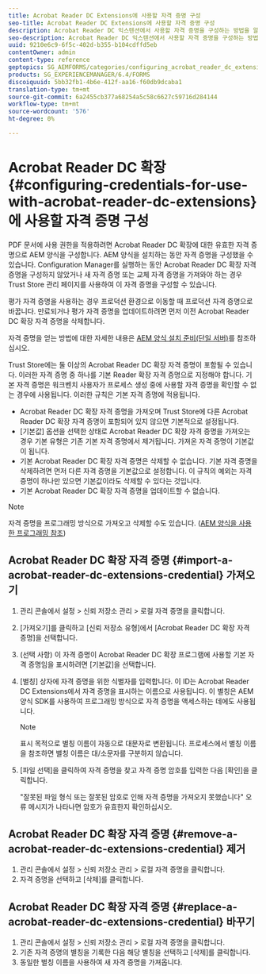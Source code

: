 ```yaml
---
title: Acrobat Reader DC Extensions에 사용할 자격 증명 구성
seo-title: Acrobat Reader DC Extensions에 사용할 자격 증명 구성
description: Acrobat Reader DC 익스텐션에서 사용할 자격 증명을 구성하는 방법을 알아봅니다.
seo-description: Acrobat Reader DC 익스텐션에서 사용할 자격 증명을 구성하는 방법을 알아봅니다.
uuid: 9210e6c9-6f5c-402d-b355-b104cdffd5eb
contentOwner: admin
content-type: reference
geptopics: SG_AEMFORMS/categories/configuring_acrobat_reader_dc_extensions
products: SG_EXPERIENCEMANAGER/6.4/FORMS
discoiquuid: 5bb32fb1-4b6e-412f-aa16-f60db9dcaba1
translation-type: tm+mt
source-git-commit: 6a2455cb377a68254a5c58c6627c59716d284144
workflow-type: tm+mt
source-wordcount: '576'
ht-degree: 0%

---
```



# Acrobat Reader DC 확장{#configuring-credentials-for-use-with-acrobat-reader-dc-extensions}에 사용할 자격 증명 구성

PDF 문서에 사용 권한을 적용하려면 Acrobat Reader DC 확장에 대한 유효한 자격 증명으로 AEM 양식을 구성합니다. AEM 양식을 설치하는 동안 자격 증명을 구성했을 수 있습니다. Configuration Manager를 실행하는 동안 Acrobat Reader DC 확장 자격 증명을 구성하지 않았거나 새 자격 증명 또는 교체 자격 증명을 가져와야 하는 경우 Trust Store 관리 페이지를 사용하여 이 자격 증명을 구성할 수 있습니다.

평가 자격 증명을 사용하는 경우 프로덕션 환경으로 이동할 때 프로덕션 자격 증명으로 바꿉니다. 만료되거나 평가 자격 증명을 업데이트하려면 먼저 이전 Acrobat Reader DC 확장 자격 증명을 삭제합니다.

자격 증명을 얻는 방법에 대한 자세한 내용은 [AEM 양식 설치 준비(단일 서버)](https://www.adobe.com/go/learn_aemforms_prepareInstallsingle_63)를 참조하십시오.

Trust Store에는 둘 이상의 Acrobat Reader DC 확장 자격 증명이 포함될 수 있습니다. 이러한 자격 증명 중 하나를 기본 Reader 확장 자격 증명으로 지정해야 합니다. 기본 자격 증명은 워크벤치 사용자가 프로세스 생성 중에 사용할 자격 증명을 확인할 수 없는 경우에 사용됩니다. 이러한 규칙은 기본 자격 증명에 적용됩니다.

* Acrobat Reader DC 확장 자격 증명을 가져오며 Trust Store에 다른 Acrobat Reader DC 확장 자격 증명이 포함되어 있지 않으면 기본적으로 설정됩니다.
* [기본값] 옵션을 선택한 상태로 Acrobat Reader DC 확장 자격 증명을 가져오는 경우 기본 유형은 기존 기본 자격 증명에서 제거됩니다. 가져온 자격 증명이 기본값이 됩니다.
* 기본 Acrobat Reader DC 확장 자격 증명은 삭제할 수 없습니다. 기본 자격 증명을 삭제하려면 먼저 다른 자격 증명을 기본값으로 설정합니다. 이 규칙의 예외는 자격 증명이 하나만 있으면 기본값이라도 삭제할 수 있다는 것입니다.
* 기본 Acrobat Reader DC 확장 자격 증명을 업데이트할 수 없습니다.

>[!NOTE]
>
>자격 증명을 프로그래밍 방식으로 가져오고 삭제할 수도 있습니다. ([AEM 양식을 사용한 프로그래밍 참조](https://www.adobe.com/go/learn_aemforms_programming_63))

## Acrobat Reader DC 확장 자격 증명 {#import-a-acrobat-reader-dc-extensions-credential} 가져오기

1. 관리 콘솔에서 설정 > 신뢰 저장소 관리 > 로컬 자격 증명을 클릭합니다.
1. [가져오기]를 클릭하고 [신뢰 저장소 유형]에서 [Acrobat Reader DC 확장 자격 증명]을 선택합니다.
1. (선택 사항) 이 자격 증명이 Acrobat Reader DC 확장 프로그램에 사용할 기본 자격 증명임을 표시하려면 [기본값]을 선택합니다.
1. [별칭] 상자에 자격 증명을 위한 식별자를 입력합니다. 이 ID는 Acrobat Reader DC Extensions에서 자격 증명을 표시하는 이름으로 사용됩니다. 이 별칭은 AEM 양식 SDK를 사용하여 프로그래밍 방식으로 자격 증명을 액세스하는 데에도 사용됩니다.

   >[!NOTE]
   >
   >표시 목적으로 별칭 이름이 자동으로 대문자로 변환됩니다. 프로세스에서 별칭 이름을 참조하면 별칭 이름은 대/소문자를 구분하지 않습니다.

1. [파일 선택]을 클릭하여 자격 증명을 찾고 자격 증명 암호를 입력한 다음 [확인]을 클릭합니다.

   &quot;잘못된 파일 형식 또는 잘못된 암호로 인해 자격 증명을 가져오지 못했습니다&quot; 오류 메시지가 나타나면 암호가 유효한지 확인하십시오.

## Acrobat Reader DC 확장 자격 증명 {#remove-a-acrobat-reader-dc-extensions-credential} 제거

1. 관리 콘솔에서 설정 > 신뢰 저장소 관리 > 로컬 자격 증명을 클릭합니다.
1. 자격 증명을 선택하고 [삭제]를 클릭합니다.

## Acrobat Reader DC 확장 자격 증명 {#replace-a-acrobat-reader-dc-extensions-credential} 바꾸기

1. 관리 콘솔에서 설정 > 신뢰 저장소 관리 > 로컬 자격 증명을 클릭합니다.
1. 기존 자격 증명의 별칭을 기록한 다음 해당 별칭을 선택하고 [삭제]를 클릭합니다.
1. 동일한 별칭 이름을 사용하여 새 자격 증명을 가져옵니다.

